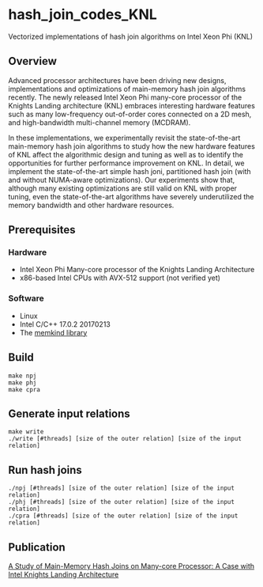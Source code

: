 # hash_join_codes_KNL
Vectorized implementations of hash join algorithms on Intel Xeon Phi (KNL)

## Overview
Advanced processor architectures have been driving new designs, implementations and optimizations of main-memory hash join algorithms recently. The newly released Intel Xeon Phi many-core processor of the Knights Landing architecture (KNL) embraces interesting hardware features such as many low-frequency out-of-order cores connected on a 2D mesh, and high-bandwidth multi-channel memory (MCDRAM). 

In these implementations, we experimentally revisit the state-of-the-art main-memory hash join algorithms to study how the new hardware features of KNL affect the algorithmic design and tuning as well as to identify the opportunities for further performance improvement on KNL. In detail, we implement the state-of-the-art simple hash joni, partitioned hash join (with and without NUMA-aware optimizations).  Our experiments show that, although many existing optimizations are still valid on KNL with proper tuning, even the state-of-the-art algorithms have severely underutilized the memory bandwidth and other hardware resources. 

## Prerequisites

### Hardware

* Intel Xeon Phi Many-core processor of the Knights Landing Architecture 
* x86-based Intel CPUs with AVX-512 support (not verified yet)

### Software

* Linux 
* Intel C/C++ 17.0.2 20170213
* The [memkind library](https://github.com/memkind/memkind)

## Build
```
make npj
make phj
make cpra
```

## Generate input relations
```
make write
./write [#threads] [size of the outer relation] [size of the input relation] 
```

## Run hash joins
```
./npj [#threads] [size of the outer relation] [size of the input relation]
./phj [#threads] [size of the outer relation] [size of the input relation]
./cpra [#threads] [size of the outer relation] [size of the input relation]
```

## Publication

[A Study of Main-Memory Hash Joins on Many-core Processor: A Case with Intel Knights Landing Architecture](https://dl.acm.org/citation.cfm?id=3132847.3132916)
